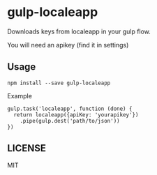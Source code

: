 gulp-localeapp
===

Downloads keys from localeapp in your gulp flow.

You will need an apikey (find it in settings)

## Usage

    npm install --save gulp-localeapp


Example

    gulp.task('localeapp', function (done) {
      return localeapp({apiKey: 'yourapikey'})
        .pipe(gulp.dest('path/to/json'))
    })


## LICENSE

MIT